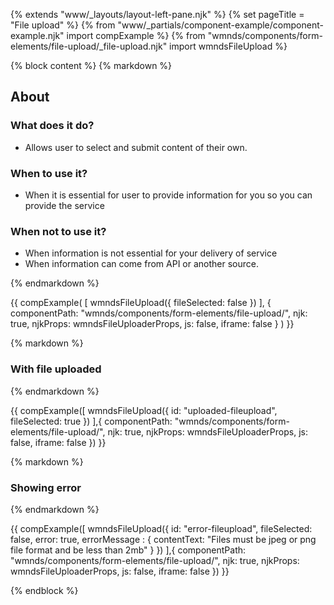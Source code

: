 {% extends "www/_layouts/layout-left-pane.njk" %}
{% set pageTitle = "File upload" %}
{% from "www/_partials/component-example/component-example.njk" import compExample %}
{% from "wmnds/components/form-elements/file-upload/_file-upload.njk" import wmndsFileUpload %}

{% block content %}
{% markdown %}

## About

### What does it do?

- Allows user to select and submit content of their own.

### When to use it?

- When it is essential for user to provide information for you so you can provide the service

### When not to use it?

- When information is not essential for your delivery of service
- When information can come from API or another source.

{% endmarkdown %}

{{
compExample(
    [
      wmndsFileUpload({
        fileSelected: false
      })
    ],
    {
      componentPath: "wmnds/components/form-elements/file-upload/",
      njk: true,
      njkProps: wmndsFileUploaderProps,
      js: false,
      iframe: false
    }
)
}}

{% markdown %}

### With file uploaded

{% endmarkdown %}

{{
    compExample([
      wmndsFileUpload({
        id: "uploaded-fileupload",
        fileSelected: true
      })
    ],{
      componentPath: "wmnds/components/form-elements/file-upload/",
      njk: true,
      njkProps: wmndsFileUploaderProps,
      js: false,
      iframe: false
    })
}}

{% markdown %}

### Showing error

{% endmarkdown %}

{{
    compExample([
      wmndsFileUpload({
        id: "error-fileupload",
        fileSelected: false,
        error: true,
        errorMessage : {
          contentText: "Files must be jpeg or png file format and be less than 2mb"
        }
      })
    ],{
      componentPath: "wmnds/components/form-elements/file-upload/",
      njk: true,
      njkProps: wmndsFileUploaderProps,
      js: false,
      iframe: false
    })
}}

{% endblock %}
